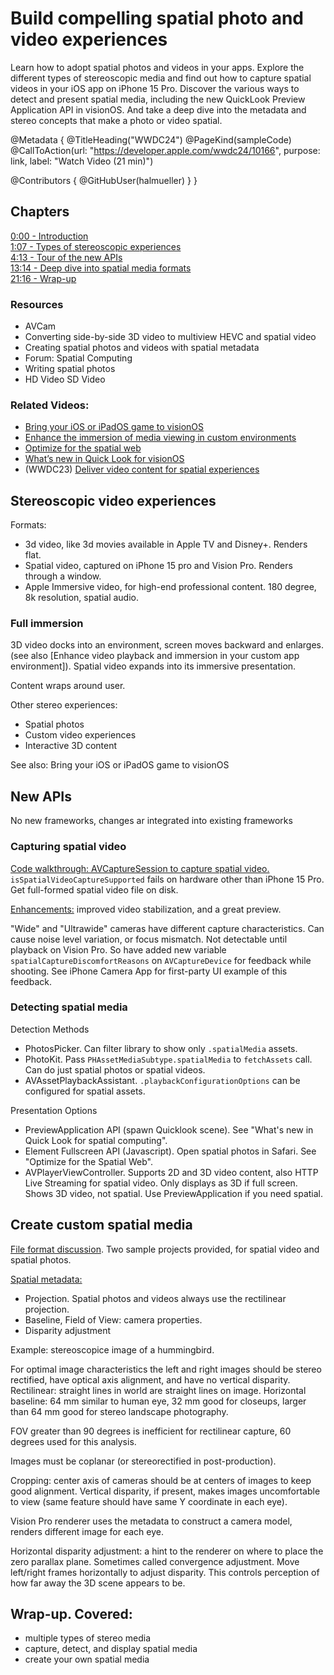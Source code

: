 # Build compelling spatial photo and video experiences

Learn how to adopt spatial photos and videos in your apps. Explore the different types of stereoscopic media and find out how to capture spatial videos in your iOS app on iPhone 15 Pro. Discover the various ways to detect and present spatial media, including the new QuickLook Preview Application API in visionOS. And take a deep dive into the metadata and stereo concepts that make a photo or video spatial.

@Metadata {
   @TitleHeading("WWDC24")
   @PageKind(sampleCode)
   @CallToAction(url: "https://developer.apple.com/wwdc24/10166", purpose: link, label: "Watch Video (21 min)")

   @Contributors {
      @GitHubUser(halmueller)
   }
}

## Chapters
 [0:00 - Introduction](https://developer.apple.com/videos/play/wwdc2024/10166/?time=0)  
 [1:07 - Types of stereoscopic experiences](https://developer.apple.com/videos/play/wwdc2024/10166/?time=67)  
 [4:13 - Tour of the new APIs](https://developer.apple.com/videos/play/wwdc2024/10166/?time=253)  
 [13:14 - Deep dive into spatial media formats](https://developer.apple.com/videos/play/wwdc2024/10166/?time=794)  
[21:16 - Wrap-up](https://developer.apple.com/videos/play/wwdc2024/10166/?time=1276)  

### Resources

- AVCam
- Converting side-by-side 3D video to multiview HEVC and spatial video
- Creating spatial photos and videos with spatial metadata
- Forum: Spatial Computing
- Writing spatial photos
- HD Video SD Video

### Related Videos:
- [Bring your iOS or iPadOS game to visionOS](https://developer.apple.com/videos/play/wwdc2024/10093)
- [Enhance the immersion of media viewing in custom environments](https://developer.apple.com/videos/play/wwdc2024/10115)
- [Optimize for the spatial web](https://developer.apple.com/videos/play/wwdc2024/10065)
- [What’s new in Quick Look for visionOS](https://developer.apple.com/videos/play/wwdc2024/10105)
-  (WWDC23) [Deliver video content for spatial experiences](https://developer.apple.com/videos/play/wwdc2023/10071)

## Stereoscopic video experiences

Formats:
- 3d video, like 3d movies available in Apple TV and Disney+. Renders flat.
- Spatial video, captured on iPhone 15 pro and Vision Pro. Renders through a window.
- Apple Immersive video, for high-end professional content. 180 degree, 8k resolution, spatial audio.

### Full immersion
3D video docks into an environment, screen moves backward and enlarges. (see also [Enhance video playback and immersion in your custom app environment]). Spatial video expands into its immersive presentation.

Content wraps around user.

Other stereo experiences:
- Spatial photos  
- Custom video experiences  
- Interactive 3D content  

See also: Bring your iOS or iPadOS game to visionOS

## New APIs
No new frameworks, changes ar integrated into existing frameworks

### Capturing spatial video
 [Code walkthrough: AVCaptureSession to capture spatial video.](https://developer.apple.com/videos/play/wwdc2024/10166/?time=310)
`isSpatialVideoCaptureSupported` fails on hardware other than iPhone 15 Pro. Get full-formed spatial video file on disk.

[Enhancements:](https://developer.apple.com/videos/play/wwdc2024/10166/?time=450) improved video stabilization, and a great preview.

"Wide" and "Ultrawide" cameras have different capture characteristics. Can cause noise level variation, or focus mismatch. Not detectable until playback on Vision Pro. So have added new variable `spatialCaptureDiscomfortReasons` on `AVCaptureDevice` for feedback while shooting. See iPhone Camera App for first-party UI example of this feedback.

### Detecting spatial media

Detection Methods
- PhotosPicker. Can filter library to show only `.spatialMedia` assets.
- PhotoKit. Pass `PHAssetMediaSubtype.spatialMedia` to `fetchAssets` call. Can do just spatial photos or spatial videos.
- AVAssetPlaybackAssistant. `.playbackConfigurationOptions` can be configured for spatial assets.

Presentation Options
- PreviewApplication API (spawn Quicklook scene). See "What's new in Quick Look for spatial computing".
- Element Fullscreen API (Javascript). Open spatial photos in Safari. See "Optimize for the Spatial Web".
- AVPlayerViewController. Supports 2D and 3D video content, also HTTP Live Streaming for spatial video. Only displays as 3D if full screen. Shows 3D video, not spatial. Use PreviewApplication if you need spatial.

## Create custom spatial media

[File format discussion](https://developer.apple.com/videos/play/wwdc2024/10166/?time=790).
Two sample projects provided, for spatial video and spatial photos.

[Spatial metadata:](https://developer.apple.com/videos/play/wwdc2024/10166/?time=821)
- Projection. Spatial photos and videos always use the rectilinear projection.
- Baseline, Field of View: camera properties.
- Disparity adjustment

Example: stereoscopice image of a hummingbird.

For optimal image characteristics the left and right images should be stereo rectified, have optical axis alignment, and have no vertical disparity.
Rectilinear: straight lines in world are straight lines on image.
Horizontal baseline: 64 mm similar to human eye, 32 mm good for closeups, larger than 64 mm good for stereo landscape photography. 

FOV greater than 90 degrees is inefficient for rectilinear capture, 60 degrees used for this analysis. 

Images must be coplanar (or stereorectified in post-production).

Cropping: center axis of cameras should be at centers of images to keep good alignment. Vertical disparity, if present, makes images uncomfortable to view (same feature should have same Y coordinate in each eye).

Vision Pro renderer uses the metadata to construct a camera model, renders different image for each eye.

Horizontal disparity adjustment: a hint to the renderer on where to place the zero parallax plane. Sometimes called convergence adjustment. Move left/right frames horizontally to adjust disparity. This controls perception of how far away the 3D scene appears to be.

## Wrap-up. Covered:
- multiple types of stereo media
- capture, detect, and display spatial media
- create your own spatial media









